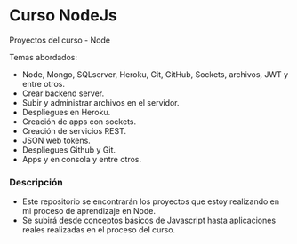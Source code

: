 # Curso NodeJs
Proyectos del curso - Node

Temas abordados:
  - Node, Mongo, SQLserver, Heroku, Git, GitHub, Sockets, archivos, JWT y entre otros.
  - Crear backend server.
  - Subir y administrar archivos en el servidor.
  - Despliegues en Heroku.
  - Creación de apps con sockets.
  - Creación de servicios REST.
  - JSON web tokens.
  - Despliegues Github y Git.
  - Apps y en consola y entre otros.

### Descripción
- Este repositorio se encontrarán los proyectos que estoy realizando en mi proceso de aprendizaje en Node.
- Se subirá desde conceptos básicos de Javascript hasta aplicaciones reales realizadas en el proceso del curso.
